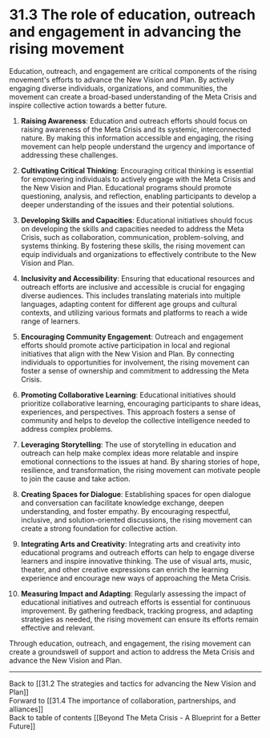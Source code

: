 # 31.3 The role of education, outreach and engagement in advancing the rising movement

Education, outreach, and engagement are critical components of the rising movement's efforts to advance the New Vision and Plan. By actively engaging diverse individuals, organizations, and communities, the movement can create a broad-based understanding of the Meta Crisis and inspire collective action towards a better future.

1.  **Raising Awareness**: Education and outreach efforts should focus on raising awareness of the Meta Crisis and its systemic, interconnected nature. By making this information accessible and engaging, the rising movement can help people understand the urgency and importance of addressing these challenges.
    
2.  **Cultivating Critical Thinking**: Encouraging critical thinking is essential for empowering individuals to actively engage with the Meta Crisis and the New Vision and Plan. Educational programs should promote questioning, analysis, and reflection, enabling participants to develop a deeper understanding of the issues and their potential solutions.
    
3.  **Developing Skills and Capacities**: Educational initiatives should focus on developing the skills and capacities needed to address the Meta Crisis, such as collaboration, communication, problem-solving, and systems thinking. By fostering these skills, the rising movement can equip individuals and organizations to effectively contribute to the New Vision and Plan.
    
4.  **Inclusivity and Accessibility**: Ensuring that educational resources and outreach efforts are inclusive and accessible is crucial for engaging diverse audiences. This includes translating materials into multiple languages, adapting content for different age groups and cultural contexts, and utilizing various formats and platforms to reach a wide range of learners.
    
5.  **Encouraging Community Engagement**: Outreach and engagement efforts should promote active participation in local and regional initiatives that align with the New Vision and Plan. By connecting individuals to opportunities for involvement, the rising movement can foster a sense of ownership and commitment to addressing the Meta Crisis.
    
6.  **Promoting Collaborative Learning**: Educational initiatives should prioritize collaborative learning, encouraging participants to share ideas, experiences, and perspectives. This approach fosters a sense of community and helps to develop the collective intelligence needed to address complex problems.
    
7.  **Leveraging Storytelling**: The use of storytelling in education and outreach can help make complex ideas more relatable and inspire emotional connections to the issues at hand. By sharing stories of hope, resilience, and transformation, the rising movement can motivate people to join the cause and take action.
    
8.  **Creating Spaces for Dialogue**: Establishing spaces for open dialogue and conversation can facilitate knowledge exchange, deepen understanding, and foster empathy. By encouraging respectful, inclusive, and solution-oriented discussions, the rising movement can create a strong foundation for collective action.
    
9.  **Integrating Arts and Creativity**: Integrating arts and creativity into educational programs and outreach efforts can help to engage diverse learners and inspire innovative thinking. The use of visual arts, music, theater, and other creative expressions can enrich the learning experience and encourage new ways of approaching the Meta Crisis.
    
10.  **Measuring Impact and Adapting**: Regularly assessing the impact of educational initiatives and outreach efforts is essential for continuous improvement. By gathering feedback, tracking progress, and adapting strategies as needed, the rising movement can ensure its efforts remain effective and relevant.
    

Through education, outreach, and engagement, the rising movement can create a groundswell of support and action to address the Meta Crisis and advance the New Vision and Plan.

---

Back to [[31.2 The strategies and tactics for advancing the New Vision and Plan]]  
Forward to [[31.4 The importance of collaboration, partnerships, and alliances]]  
Back to table of contents [[Beyond The Meta Crisis - A Blueprint for a Better Future]]